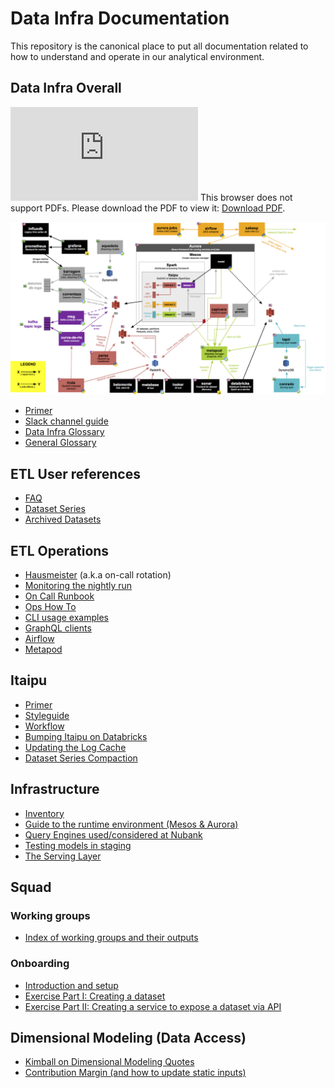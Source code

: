 # Data Infra Documentation

This repository is the canonical place to put all documentation related to how to understand and operate in our analytical environment.

## Data Infra Overall

<object data="https://github.com/nubank/data-infra-docs/blob/master/images/DataInfraOverview.pdf" type="application/pdf" width="700px" height="700px">
    <embed src="https://github.com/nubank/data-infra-docs/blob/master/images/DataInfraOverview.pdf">
        This browser does not support PDFs. Please download the PDF to view it: <a href="https://github.com/nubank/data-infra-docs/blob/master/images/DataInfraOverview.pdf">Download PDF</a>.</p>
    </embed>
</object>

![Image of our infra](images/DataInfraOverview.png)

* [Primer](primer.md)
* [Slack channel guide](squad/channels.md)
* [Data Infra Glossary](glossary.md)
* [General Glossary](https://github.com/nubank/playbooks/blob/master/docs/glossary.md)

## ETL User references

* [FAQ](etl_users/FAQ.md)
* [Dataset Series](etl_users/dataset_series.md)
* [Archived Datasets](etl_users/archived_datasets.md)

## ETL Operations

* [Hausmeister](squad/hausmeister.md) (a.k.a on-call rotation)
* [Monitoring the nightly run](monitoring_nightly_run.md)
* [On Call Runbook](on-call_runbook.md)
* [Ops How To](ops_how_to.md)
* [CLI usage examples](cli_examples.md)
* [GraphQL clients](ops/graphql_clients.md)
* [Airflow](airflow.md)
* [Metapod](metapod.md)

## Itaipu
* [Primer](itaipu/primer.md)
* [Styleguide](itaipu/styleguide.md)
* [Workflow](itaipu/workflow.md)
* [Bumping Itaipu on Databricks](itaipu/databricks_bump.md)
* [Updating the Log Cache](itaipu/log_cache_update.md)
* [Dataset Series Compaction](itaipu/dataset_series_compaction.md)

## Infrastructure
* [Inventory](infrastructure/inventory.md)
* [Guide to the runtime environment (Mesos & Aurora)](infrastructure/guide-to-the-runtime-environment.md)
* [Query Engines used/considered at Nubank](infrastructure/query_engines.md)
* [Testing models in staging](infrastructure/testing-models.md)
* [The Serving Layer](infrastructure/serving_layer.md)

## Squad

### Working groups

* [Index of working groups and their outputs](squad/working_groups/index.md)

### Onboarding

* [Introduction and setup](onboarding/introduction.md)
* [Exercise Part I: Creating a dataset](onboarding/dataset-exercise.md)
* [Exercise Part II: Creating a service to expose a dataset via API](onboarding/service-exercise.md)

## Dimensional Modeling (Data Access)
* [Kimball on Dimensional Modeling Quotes](dimensional_modeling/kimball.md)
* [Contribution Margin (and how to update static inputs)](dimensional_modeling/contribution_margin.md)
